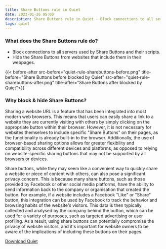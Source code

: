 ```yaml
---
title: Share Buttons rule in Quiet
date: 2023-01-26 05:00
description: Share Buttons rule in Quiet - Block connections to all servers used by Share Buttons and their scripts. Hide the Share Buttons from websites that include them in their webpages.
tags: quiet
---
```


### What does the Share Buttons rule do?

- Block connections to all servers used by Share Buttons and their scripts.
- Hide the Share Buttons from websites that include them in their webpages.

{{< before-after src-before="quiet-rule-sharebuttons-before.png" title-before="Share Buttons before blocked by Quiet" src-after="quiet-rule-sharebuttons-after.png" title-after="Share Buttons after blocked by Quiet">}}


### Why block & hide Share Buttons?

Sharing a website URL is a feature that has been integrated into most modern web browsers. This means that users can easily share a link to a website they are currently visiting with others by simply clicking on the appropriate button within their browser. However, it is not necessary for websites themselves to include specific "Share Buttons" on their pages, as the functionality is already built-in to the browser. Additionally, the use of browser-based sharing options allows for greater flexibility and compatibility across different devices and platforms, as opposed to relying on website-specific sharing buttons that may not be supported by all browsers or devices.

Share buttons, while they may seem like a convenient way to quickly share a website or piece of content with others, can also pose a significant privacy concern. This is because many share buttons, such as those provided by Facebook or other social media platforms, have the ability to send information back to the company or organisation that created the button. For example, if a website includes a Facebook "Like" or "Share" button, this integration can be used by Facebook to track the behavior and browsing habits of the website's visitors. This data is then typically collected and analysed by the company behind the button, which can be used for a variety of purposes, such as targeted advertising or user profiling. As a result, using share buttons can potentially compromise the privacy of website visitors, and it's important for website owners to be aware of the implications of including these buttons on their pages.

[Download Quiet](https://apps.apple.com/app/apple-store/id1441525727?pt=119418684&ct=QuietRuleShareButtons&mt=8)
